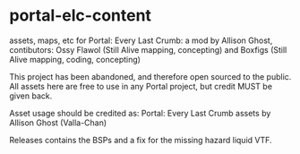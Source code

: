# portal-elc-content
 assets, maps, etc for Portal: Every Last Crumb: a mod by Allison Ghost, contibutors: Ossy Flawol (Still Alive mapping, concepting) and Boxfigs (Still Alive mapping, coding, concepting)

This project has been abandoned, and therefore open sourced to the public.
All assets here are free to use in any Portal project, but credit MUST be given back.

Asset usage should be credited as:
Portal: Every Last Crumb assets by Allison Ghost (Valla-Chan)

Releases contains the BSPs and a fix for the missing hazard liquid VTF.
